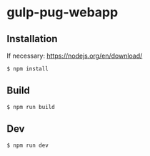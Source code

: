 # gulp-pug-webapp

## Installation

If necessary: https://nodejs.org/en/download/

```
$ npm install
```

## Build

```
$ npm run build
```

## Dev

```
$ npm run dev
```
